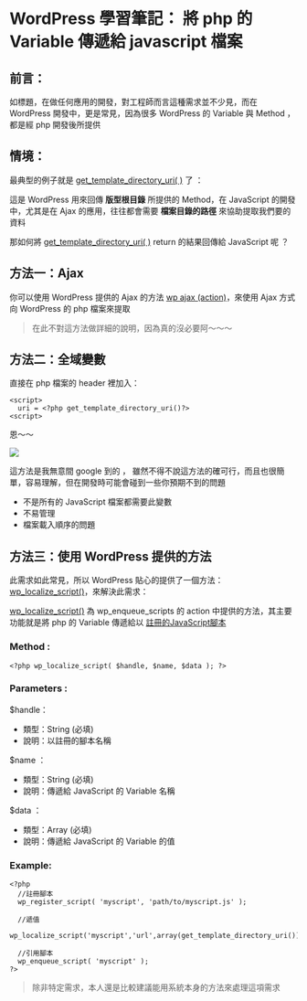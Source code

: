 # WordPress 學習筆記： 將 php 的 Variable 傳遞給 javascript 檔案

## 前言：

如標題，在做任何應用的開發，對工程師而言這種需求並不少見，而在 WordPress 開發中，更是常見，因為很多 WordPress 的 Variable 與 Method ， 都是經 php 開發後所提供

## 情境：

最典型的例子就是 [get_template_directory_uri( )](https://developer.wordpress.org/reference/functions/get_template_directory_uri/) 了 ：

這是 WordPress 用來回傳 **版型根目錄** 所提供的 Method，在 JavaScript 的開發中，尤其是在 Ajax 的應用，往往都會需要 **檔案目錄的路徑** 來協助提取我們要的資料

那如何將 [get_template_directory_uri( )](https://developer.wordpress.org/reference/functions/get_template_directory_uri/) return 的結果回傳給 JavaScript 呢 ？

## 方法一：Ajax

你可以使用 WordPress 提供的 Ajax 的方法 [wp ajax (action)](https://codex.wordpress.org/Plugin_API/Action_Reference/wp_ajax_(action))，來使用 Ajax 方式向 WordPress 的 php 檔案來提取

> 在此不對這方法做詳細的說明，因為真的沒必要阿～～～

## 方法二：全域變數

直接在 php 檔案的 header 裡加入：

```{.language-html}
<script>
  uri = <?php get_template_directory_uri()?>
<script>
```

恩～～

![](images/01.jpg)

這方法是我無意間 google 到的 ， 雖然不得不說這方法的確可行，而且也很簡單，容易理解，但在開發時可能會碰到一些你預期不到的問題

- 不是所有的 JavaScript 檔案都需要此變數
- 不易管理
- 檔案載入順序的問題

## 方法三：使用 WordPress 提供的方法

此需求如此常見，所以 WordPress 貼心的提供了一個方法：[wp_localize_script()](https://codex.wordpress.org/Function_Reference/wp_localize_script)，來解決此需求：

[wp_localize_script()](https://codex.wordpress.org/Function_Reference/wp_localize_script) 為 wp_enqueue_scripts 的 action 中提供的方法，其主要功能就是將 php 的 Variable 傳遞給以 [註冊的JavaScript腳本](https://bonze.tw/wordpress-%E5%AD%B8%E7%BF%92%E7%AD%86%E8%A8%98%EF%BC%9A-%E5%A6%82%E4%BD%95%E5%9C%A8-wordpress-%E4%B8%AD-%E5%BC%95%E5%85%A5-javascript-%E6%AA%94%E6%A1%88/)

### Method :

```(.language-php)
<?php wp_localize_script( $handle, $name, $data ); ?>
```

### Parameters :

$handle：

- 類型：String (必填)
- 說明：以註冊的腳本名稱

$name ：

- 類型：String (必填)
- 說明：傳遞給 JavaScript 的 Variable 名稱

$data ：

- 類型：Array (必填)
- 說明：傳遞給 JavaScript 的 Variable 的值

### Example:

```{.language-php}
<?php
  //註冊腳本
  wp_register_script( 'myscript', 'path/to/myscript.js' );

  //遞值
  wp_localize_script('myscript','url',array(get_template_directory_uri()))

  //引用腳本
  wp_enqueue_script( 'myscript' );
?>
```

> 除非特定需求，本人還是比較建議能用系統本身的方法來處理這項需求
